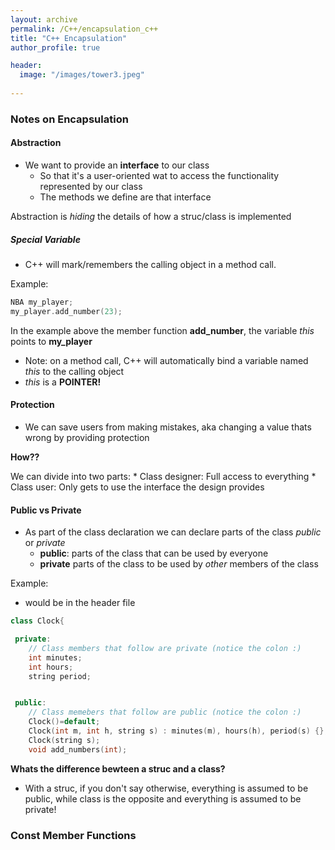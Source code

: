 ```yaml
---
layout: archive
permalink: /C++/encapsulation_c++
title: "C++ Encapsulation"
author_profile: true

header:
  image: "/images/tower3.jpeg"
  
---
```



### Notes on Encapsulation


#### Abstraction

* We want to provide an **interface** to our class
    * So that it's a user-oriented wat to access the functionality represented by our class
    * The methods we define are that interface

Abstraction is *hiding* the details of how a struc/class is implemented


##### Special Variable

* C++ will mark/remembers the calling object in a method call.

Example:

```cpp
NBA my_player;
my_player.add_number(23);
```
In the example above the member function **add_number**, the variable *this* points to **my_player**

* Note: on a method call, C++ will automatically bind a variable named *this* to the calling object
* *this* is a **POINTER!**


#### Protection

* We can save users from making mistakes, aka changing a value thats wrong by providing protection

**How??**

We can divide into two parts:
    * Class designer: Full access to everything
    * Class user: Only gets to use the interface the design provides


#### Public vs Private

* As part of the class declaration we can declare parts of the class *public* or *private*
    * **public**: parts of the class that can be used by everyone
    * **private** parts of the class to be used by *other* members of the class


Example:

 * would be in the header file

```cpp
class Clock{

 private:
    // Class members that follow are private (notice the colon :)
    int minutes;
    int hours;
    string period;


 public:
    // Class memebers that follow are public (notice the colon :)
    Clock()=default; 
    Clock(int m, int h, string s) : minutes(m), hours(h), period(s) {};
    Clock(string s);
    void add_numbers(int);

  ```


**Whats the difference bewteen a struc and a class?**

* With a struc, if you don't say otherwise, everything is assumed to be public, while class is the opposite and everything is assumed to be private!



### Const Member Functions

